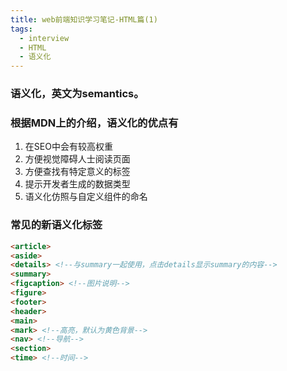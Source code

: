 ```yaml
---
title: web前端知识学习笔记-HTML篇(1)
tags:
  - interview
  - HTML
  - 语义化
---
```

### 语义化，英文为semantics。

### 根据MDN上的介绍，语义化的优点有

1. 在SEO中会有较高权重
2. 方便视觉障碍人士阅读页面
3. 方便查找有特定意义的标签
4. 提示开发者生成的数据类型
5. 语义化仿照与自定义组件的命名

### 常见的新语义化标签
```html
<article>
<aside>
<details> <!--与summary一起使用，点击details显示summary的内容-->
<summary>
<figcaption> <!--图片说明-->
<figure>
<footer>
<header>
<main>
<mark> <!--高亮，默认为黄色背景-->
<nav> <!--导航-->
<section> 
<time> <!--时间-->
```

